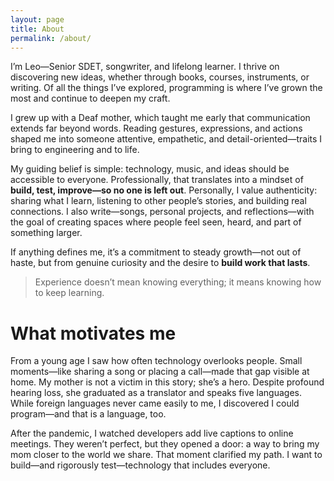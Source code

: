 ```yaml
---
layout: page
title: About
permalink: /about/
---
```


I’m Leo—Senior SDET, songwriter, and lifelong learner. I thrive on discovering new ideas, whether through books, courses, instruments, or writing. Of all the things I’ve explored, programming is where I’ve grown the most and continue to deepen my craft.


I grew up with a Deaf mother, which taught me early that communication extends far beyond words. Reading gestures, expressions, and actions shaped me into someone attentive, empathetic, and detail-oriented—traits I bring to engineering and to life.


My guiding belief is simple: technology, music, and ideas should be accessible to everyone. Professionally, that translates into a mindset of **build, test, improve—so no one is left out**. Personally, I value authenticity: sharing what I learn, listening to other people’s stories, and building real connections. I also write—songs, personal projects, and reflections—with the goal of creating spaces where people feel seen, heard, and part of something larger.


If anything defines me, it’s a commitment to steady growth—not out of haste, but from genuine curiosity and the desire to **build work that lasts**.


> Experience doesn’t mean knowing everything; it means knowing how to keep learning.


# What motivates me


From a young age I saw how often technology overlooks people. Small moments—like sharing a song or placing a call—made that gap visible at home. My mother is not a victim in this story; she’s a hero. Despite profound hearing loss, she graduated as a translator and speaks five languages. While foreign languages never came easily to me, I discovered I could program—and that is a language, too.

After the pandemic, I watched developers add live captions to online meetings. They weren’t perfect, but they opened a door: a way to bring my mom closer to the world we share. That moment clarified my path. I want to build—and rigorously test—technology that includes everyone.
